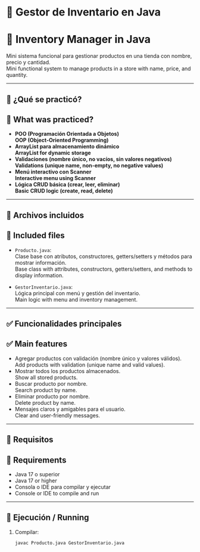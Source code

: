 # 🧾 Gestor de Inventario en Java  
# 🧾 Inventory Manager in Java

Mini sistema funcional para gestionar productos en una tienda con nombre, precio y cantidad.  
Mini functional system to manage products in a store with name, price, and quantity.

---

## 🧠 ¿Qué se practicó?  
## 🧠 What was practiced?

- **POO (Programación Orientada a Objetos)**  
  **OOP (Object-Oriented Programming)**  
- **ArrayList para almacenamiento dinámico**  
  **ArrayList for dynamic storage**  
- **Validaciones (nombre único, no vacíos, sin valores negativos)**  
  **Validations (unique name, non-empty, no negative values)**  
- **Menú interactivo con Scanner**  
  **Interactive menu using Scanner**  
- **Lógica CRUD básica (crear, leer, eliminar)**  
  **Basic CRUD logic (create, read, delete)**  

---

## 📄 Archivos incluidos  
## 📄 Included files

- `Producto.java`:  
  Clase base con atributos, constructores, getters/setters y métodos para mostrar información.  
  Base class with attributes, constructors, getters/setters, and methods to display information.

- `GestorInventario.java`:  
  Lógica principal con menú y gestión del inventario.  
  Main logic with menu and inventory management.

---

## ✅ Funcionalidades principales  
## ✅ Main features

- Agregar productos con validación (nombre único y valores válidos).  
  Add products with validation (unique name and valid values).  
- Mostrar todos los productos almacenados.  
  Show all stored products.  
- Buscar producto por nombre.  
  Search product by name.  
- Eliminar producto por nombre.  
  Delete product by name.  
- Mensajes claros y amigables para el usuario.  
  Clear and user-friendly messages.

---

## 🧪 Requisitos  
## 🧪 Requirements

- Java 17 o superior  
- Java 17 or higher  
- Consola o IDE para compilar y ejecutar  
- Console or IDE to compile and run

---

## 🚀 Ejecución / Running

1. Compilar:  
   ```bash
   javac Producto.java GestorInventario.java
